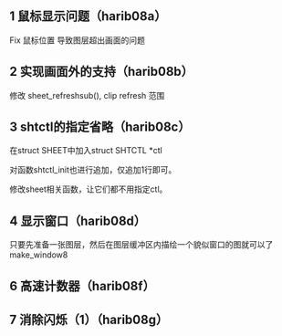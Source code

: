 
## 1 鼠标显示问题（harib08a）
Fix 鼠标位置
导致图层超出画面的问题

## 2 实现画面外的支持（harib08b）
修改 sheet_refreshsub(), clip refresh 范围


## 3 shtctl的指定省略（harib08c）
在struct SHEET中加入struct SHTCTL *ctl

对函数shtctl_init也进行追加，仅追加1行即可。

修改sheet相关函数，让它们都不用指定ctl。

## 4 显示窗口（harib08d）
只要先准备一张图层，然后在图层缓冲区内描绘一个貌似窗口的图就可以了
make_window8


## 6 高速计数器（harib08f）


## 7 消除闪烁（1）（harib08g）

